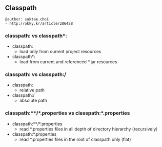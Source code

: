 ## Classpath

```
@author: suktae.choi
- http://okky.kr/article/286428
```

### classpath: vs classpath\*:
- classpath:
  - load only from current project resources
- classpath*:
  - load from current and referenced \*.jar resources

### classpath: vs classpath:/
- classpath:
  - relative path
- classpath:/
  - absolute path

### classpath:\*\*/\*.properties vs classpath:\*.properties
- classpath:\*\*/\*.properties
  - read \*.properties files in all depth of directory hierarchy (recursively)
- classpath:\*.properties
  - read \*.properties files in the root of classpath only (flat)
